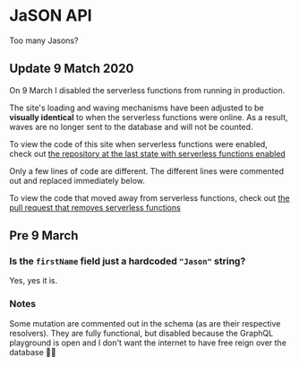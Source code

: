 # JaSON API

Too many Jasons?

## Update 9 Match 2020

On <time dateTime="2020-03-09">9 March</time> I disabled the
serverless functions from running in production.

The site's loading and waving mechanisms have been adjusted to
be **visually identical** to when the serverless functions
were online. As a result, waves are no longer sent to the database and
will not be counted.

To view the code of this site when serverless functions were enabled,
check out [the repository at the last state with serverless functions enabled](https://github.com/NickyMeuleman/jason-api/tree/dfb0a7f2469fef55aa4f616b9e181d09bf40007b)

Only a few lines of code are different. The different lines were
commented out and replaced immediately below.

To view the code that moved away from serverless functions, check
out [the pull request that removes serverless functions](https://github.com/NickyMeuleman/jason-api/pull/6)

## Pre 9 March

### Is the `firstName` field just a hardcoded `"Jason"` string?

Yes, yes it is.

### Notes

Some mutation are commented out in the schema (as are their respective resolvers).
They are fully functional, but disabled because the GraphQL playground is open and I don't want the internet to have free reign over the database 🤷‍♂
